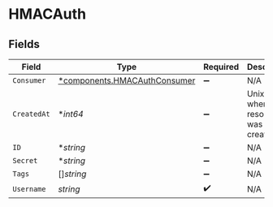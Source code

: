 # HMACAuth


## Fields

| Field                                                                       | Type                                                                        | Required                                                                    | Description                                                                 |
| --------------------------------------------------------------------------- | --------------------------------------------------------------------------- | --------------------------------------------------------------------------- | --------------------------------------------------------------------------- |
| `Consumer`                                                                  | [*components.HMACAuthConsumer](../../models/components/hmacauthconsumer.md) | :heavy_minus_sign:                                                          | N/A                                                                         |
| `CreatedAt`                                                                 | **int64*                                                                    | :heavy_minus_sign:                                                          | Unix epoch when the resource was created.                                   |
| `ID`                                                                        | **string*                                                                   | :heavy_minus_sign:                                                          | N/A                                                                         |
| `Secret`                                                                    | **string*                                                                   | :heavy_minus_sign:                                                          | N/A                                                                         |
| `Tags`                                                                      | []*string*                                                                  | :heavy_minus_sign:                                                          | N/A                                                                         |
| `Username`                                                                  | *string*                                                                    | :heavy_check_mark:                                                          | N/A                                                                         |